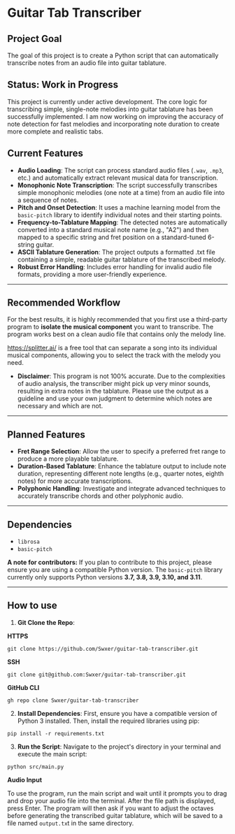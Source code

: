 # Guitar Tab Transcriber

## Project Goal
The goal of this project is to create a Python script that can automatically transcribe notes from an audio file into guitar tablature.

## Status: Work in Progress
This project is currently under active development. The core logic for transcribing simple, single-note melodies into guitar tablature has been successfully implemented. I am now working on improving the accuracy of note detection for fast melodies and incorporating note duration to create more complete and realistic tabs.

## Current Features
* **Audio Loading**: The script can process standard audio files (`.wav`, `.mp3`, etc.) and automatically extract relevant musical data for transcription.
* **Monophonic Note Transcription**: The script successfully transcribes simple monophonic melodies (one note at a time) from an audio file into a sequence of notes.
* **Pitch and Onset Detection**: It uses a machine learning model from the `basic-pitch` library to identify individual notes and their starting points.
* **Frequency-to-Tablature Mapping**: The detected notes are automatically converted into a standard musical note name (e.g., "A2") and then mapped to a specific string and fret position on a standard-tuned 6-string guitar.
* **ASCII Tablature Generation**: The project outputs a formatted .txt file containing a simple, readable guitar tablature of the transcribed melody.
* **Robust Error Handling**: Includes error handling for invalid audio file formats, providing a more user-friendly experience.

---

## Recommended Workflow

For the best results, it is highly recommended that you first use a third-party program to **isolate the musical component** you want to transcribe. The program works best on a clean audio file that contains only the melody line.

https://splitter.ai/ is a free tool that can separate a song into its individual musical components, allowing you to select the track with the melody you need.

* **Disclaimer**: This program is not 100% accurate. Due to the complexities of audio analysis, the transcriber might pick up very minor sounds, resulting in extra notes in the tablature. Please use the output as a guideline and use your own judgment to determine which notes are necessary and which are not.

---

## Planned Features
* **Fret Range Selection**: Allow the user to specify a preferred fret range to produce a more playable tablature.
* **Duration-Based Tablature**: Enhance the tablature output to include note duration, representing different note lengths (e.g., quarter notes, eighth notes) for more accurate transcriptions.
* **Polyphonic Handling**: Investigate and integrate advanced techniques to accurately transcribe chords and other polyphonic audio.

---

## Dependencies
* `librosa`
* `basic-pitch`

**A note for contributors:** If you plan to contribute to this project, please ensure you are using a compatible Python version. The `basic-pitch` library currently only supports Python versions **3.7, 3.8, 3.9, 3.10, and 3.11**.

---

## How to use
1. **Git Clone the Repo**:


**HTTPS**
```
git clone https://github.com/Swxer/guitar-tab-transcriber.git
```
**SSH**
```
git clone git@github.com:Swxer/guitar-tab-transcriber.git
```
**GitHub CLI**
```
gh repo clone Swxer/guitar-tab-transcriber
```

2.  **Install Dependencies**: First, ensure you have a compatible version of Python 3 installed. Then, install the required libraries using pip:
```
pip install -r requirements.txt
```
3. **Run the Script**: Navigate to the project's directory in your terminal and execute the main script:
```
python src/main.py
```

**Audio Input**  

To use the program, run the main script and wait until it prompts you to drag and drop your audio file into the terminal. After the file path is displayed, press Enter. The program will then ask if you want to adjust the octaves before generating the transcribed guitar tablature, which will be saved to a file named `output.tx`t in the same directory.
